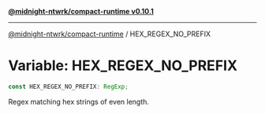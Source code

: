 [**@midnight-ntwrk/compact-runtime v0.10.1**](../README.md)

***

[@midnight-ntwrk/compact-runtime](../globals.md) / HEX\_REGEX\_NO\_PREFIX

# Variable: HEX\_REGEX\_NO\_PREFIX

```ts
const HEX_REGEX_NO_PREFIX: RegExp;
```

Regex matching hex strings of even length.
